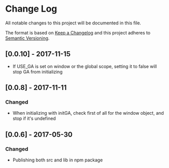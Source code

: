 # Change Log
All notable changes to this project will be documented in this file.

The format is based on [Keep a Changelog](http://keepachangelog.com/)
and this project adheres to [Semantic Versioning](http://semver.org/).

## [0.0.10] - 2017-11-15
- If USE_GA is set on window or the global scope, setting it to 
false will stop GA from initializing

## [0.0.8] - 2017-11-11
### Changed
- When initializing with initGA, check first of all for the window
object, and stop if it's undefined

## [0.0.6] - 2017-05-30
### Changed
- Publishing both src and lib in npm package 
